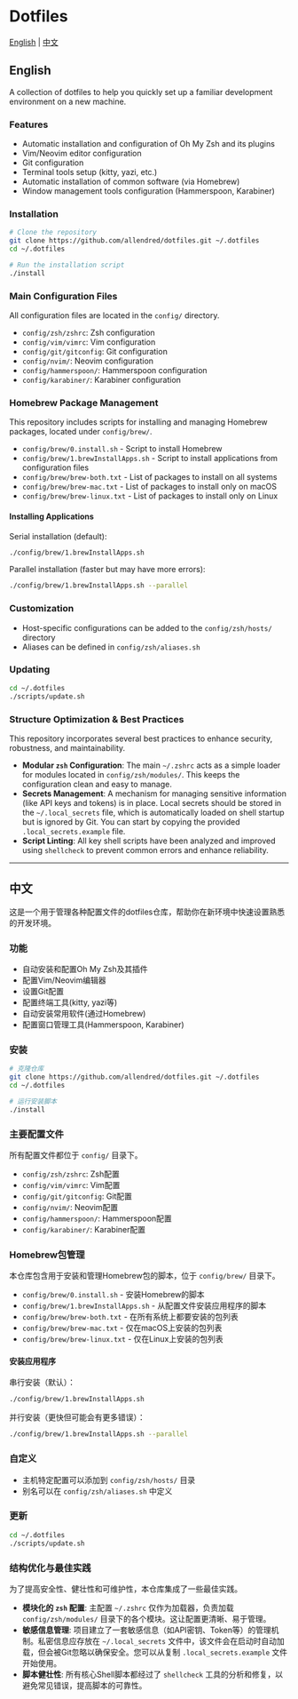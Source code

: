 # Dotfiles

[English](#english) | [中文](#中文)

<a id="english"></a>
## English

A collection of dotfiles to help you quickly set up a familiar development environment on a new machine.

### Features

- Automatic installation and configuration of Oh My Zsh and its plugins
- Vim/Neovim editor configuration
- Git configuration
- Terminal tools setup (kitty, yazi, etc.)
- Automatic installation of common software (via Homebrew)
- Window management tools configuration (Hammerspoon, Karabiner)

### Installation

```bash
# Clone the repository
git clone https://github.com/allendred/dotfiles.git ~/.dotfiles
cd ~/.dotfiles

# Run the installation script
./install
```

### Main Configuration Files

All configuration files are located in the `config/` directory.

- `config/zsh/zshrc`: Zsh configuration
- `config/vim/vimrc`: Vim configuration
- `config/git/gitconfig`: Git configuration
- `config/nvim/`: Neovim configuration
- `config/hammerspoon/`: Hammerspoon configuration
- `config/karabiner/`: Karabiner configuration

### Homebrew Package Management

This repository includes scripts for installing and managing Homebrew packages, located under `config/brew/`.

- `config/brew/0.install.sh` - Script to install Homebrew
- `config/brew/1.brewInstallApps.sh` - Script to install applications from configuration files
- `config/brew/brew-both.txt` - List of packages to install on all systems
- `config/brew/brew-mac.txt` - List of packages to install only on macOS
- `config/brew/brew-linux.txt` - List of packages to install only on Linux

#### Installing Applications

Serial installation (default):

```bash
./config/brew/1.brewInstallApps.sh
```

Parallel installation (faster but may have more errors):

```bash
./config/brew/1.brewInstallApps.sh --parallel
```

### Customization

- Host-specific configurations can be added to the `config/zsh/hosts/` directory
- Aliases can be defined in `config/zsh/aliases.sh`

### Updating

```bash
cd ~/.dotfiles
./scripts/update.sh
```

### Structure Optimization & Best Practices

This repository incorporates several best practices to enhance security, robustness, and maintainability.

- **Modular `zsh` Configuration**: The main `~/.zshrc` acts as a simple loader for modules located in `config/zsh/modules/`. This keeps the configuration clean and easy to manage.
- **Secrets Management**: A mechanism for managing sensitive information (like API keys and tokens) is in place. Local secrets should be stored in the `~/.local_secrets` file, which is automatically loaded on shell startup but is ignored by Git. You can start by copying the provided `.local_secrets.example` file.
- **Script Linting**: All key shell scripts have been analyzed and improved using `shellcheck` to prevent common errors and enhance reliability.

---

<a id="中文"></a>
## 中文

这是一个用于管理各种配置文件的dotfiles仓库，帮助你在新环境中快速设置熟悉的开发环境。

### 功能

- 自动安装和配置Oh My Zsh及其插件
- 配置Vim/Neovim编辑器
- 设置Git配置
- 配置终端工具(kitty, yazi等)
- 自动安装常用软件(通过Homebrew)
- 配置窗口管理工具(Hammerspoon, Karabiner)

### 安装

```bash
# 克隆仓库
git clone https://github.com/allendred/dotfiles.git ~/.dotfiles
cd ~/.dotfiles

# 运行安装脚本
./install
```

### 主要配置文件

所有配置文件都位于 `config/` 目录下。

- `config/zsh/zshrc`: Zsh配置
- `config/vim/vimrc`: Vim配置
- `config/git/gitconfig`: Git配置
- `config/nvim/`: Neovim配置
- `config/hammerspoon/`: Hammerspoon配置
- `config/karabiner/`: Karabiner配置

### Homebrew包管理

本仓库包含用于安装和管理Homebrew包的脚本，位于 `config/brew/` 目录下。

- `config/brew/0.install.sh` - 安装Homebrew的脚本
- `config/brew/1.brewInstallApps.sh` - 从配置文件安装应用程序的脚本
- `config/brew/brew-both.txt` - 在所有系统上都要安装的包列表
- `config/brew/brew-mac.txt` - 仅在macOS上安装的包列表
- `config/brew/brew-linux.txt` - 仅在Linux上安装的包列表

#### 安装应用程序

串行安装（默认）：

```bash
./config/brew/1.brewInstallApps.sh
```

并行安装（更快但可能会有更多错误）：

```bash
./config/brew/1.brewInstallApps.sh --parallel
```

### 自定义

- 主机特定配置可以添加到 `config/zsh/hosts/` 目录
- 别名可以在 `config/zsh/aliases.sh` 中定义

### 更新

```bash
cd ~/.dotfiles
./scripts/update.sh
```

### 结构优化与最佳实践

为了提高安全性、健壮性和可维护性，本仓库集成了一些最佳实践。

- **模块化的 `zsh` 配置**: 主配置 `~/.zshrc` 仅作为加载器，负责加载 `config/zsh/modules/` 目录下的各个模块。这让配置更清晰、易于管理。
- **敏感信息管理**: 项目建立了一套敏感信息（如API密钥、Token等）的管理机制。私密信息应存放在 `~/.local_secrets` 文件中，该文件会在启动时自动加载，但会被Git忽略以确保安全。您可以从复制 `.local_secrets.example` 文件开始使用。
- **脚本健壮性**: 所有核心Shell脚本都经过了 `shellcheck` 工具的分析和修复，以避免常见错误，提高脚本的可靠性。
